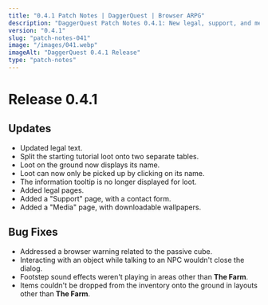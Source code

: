 ```yaml
---
title: "0.4.1 Patch Notes | DaggerQuest | Browser ARPG"
description: "DaggerQuest Patch Notes 0.4.1: New legal, support, and media pages. Improved loot display. Fixed sound and interaction bugs."
version: "0.4.1"
slug: "patch-notes-041"
image: "/images/041.webp"
imageAlt: "DaggerQuest 0.4.1 Release"
type: "patch-notes"
---
```


# Release 0.4.1

## Updates

- Updated legal text.
- Split the starting tutorial loot onto two separate tables.
- Loot on the ground now displays its name.
- Loot can now only be picked up by clicking on its name.
- The information tooltip is no longer displayed for loot.
- Added legal pages.
- Added a "Support" page, with a contact form.
- Added a "Media" page, with downloadable wallpapers.

## Bug Fixes

- Addressed a browser warning related to the passive cube.
- Interacting with an object while talking to an NPC wouldn't close the dialog.
- Footstep sound effects weren't playing in areas other than **The Farm**.
- Items couldn't be dropped from the inventory onto the ground in layouts other than **The Farm**.